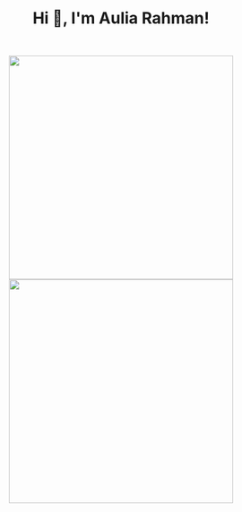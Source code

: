 <h1 align="center">Hi 👋, I'm Aulia Rahman!</h1>
<br>

<p align = "center">
  <img src = "https://github-readme-stats.vercel.app/api?username=rhmnaulia&show_icons=true&theme=tokyonight" width = 400>
  <img src = "https://github-readme-streak-stats.herokuapp.com?user=rhmnaulia&theme=dark&hide_border=true" width = 400>
</p>
